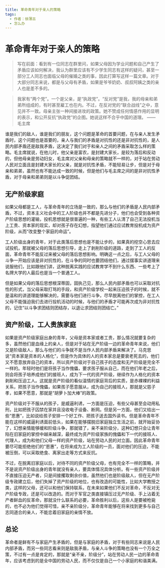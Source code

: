 ```yaml
---
title: 革命青年对于亲人的策略
tags: 
  - 作者：徐薄古
  - 怎么办
---
```

# 革命青年对于亲人的策略

> 写在前面：看到有一位同志在群里问，如果父母因为学业问题和自己产生了矛盾应该如何解决，我认为群里应该有不少学生同志有这样的疑问，甚至一部分工人同志也面临父母的催婚之类的事，因此打算写这样一篇文章。对于大部分同志来说，都是与父母有矛盾，如果是爷爷奶奶、叔叔阿姨之类的亲人也是差不多的。

> 我家有“两个党”。一个是父亲，是“执政党”。“反对党”是我，我的母亲和弟弟所组成的，有时甚至雇工也在内。不过，在反对党的“联合战线”之中，意见并不一致。母亲主张一种间接进攻的政策。她不赞成任何情感作用的显明的表示，和公开反抗“执政党”的企图。她说这样不合乎中国的道理。
> ——毛主席

谁是我们的敌人，谁是我们的朋友，这个问题是革命的首要问题，在与亲人发生矛盾时，这个问题也是首要的，亲人与我们的矛盾是对抗性的还是非对抗性的，是人民内部矛盾还是敌我矛盾，这决定了我们对于和亲人之间的矛盾采取怎么样的策略。毛主席就说，在他儿时，他父亲是富农，是封建大家长，是较为落后和反动的，但他母亲是劳动妇女，毛主席对父亲和母亲的策略就不一样的，对于站在劳动人民对立面且是封建大家长的父亲，就是对抗性矛盾，不能轻易让步，但是对于母亲和弟弟，虽然也有不能达成一致的时候，但是他们与毛主席之间的是非对抗性矛盾，对于母亲和弟弟则是以斗争促团结。

## 无产阶级家庭

如果父母都是工人，与革命青年的立场是一致的，那么与他们的矛盾是人民内部矛盾，不过，资本主义社会中的工人阶级也并不都是先进分子，他们也会受到各种资产阶级思想的灌输，投机思想就是很普遍的一种，有些工人认清了自己无法投机当上工贵、资本家的现实，却对孩子存在幻想，指望他们通过应试教育投机成为资产阶级，从而“改变整个家庭的命运”。

工人阶级出身的青年，对于此类落后思想也是不能让步的，如果真的挖空心思去应试投机，那就被父母的落后思想引导，走上了剥削阶级的道路，走到了工人的反面，革命青年不能反过来被父母的落后思想影响。明确这一点之后，与工人父母的斗争一开始应该是非对抗性的，在斗争的同时也要团结他们，通过摆事实讲道理来说服他们，比如跟他们讲，这种脱离实践的应试教育学不到什么东西、一些考上了名牌大学的人最后也是当一个普通工人。

但是如果父母的落后思想根深蒂固，固执己见，那么人民内部矛盾也可以采取对抗性的形式，当父母采取打骂的手段，和资产阶级学校一起来压迫孩子的时候，就不是温和的讲道理能够解决的，需要与他们进行斗争，尽早脱离他们的掌控，在工人父母不能强迫我们去进行投机活动的时候，与他们的矛盾才可能再次成为非对抗性的，记住“以斗争求团结则团结存，以退让求团结则团结亡。”

## 资产阶级，工人贵族家庭

如果是资产阶级家庭出身的青年，父母是资本家或者工贵，那么情况就要复杂的多，虽然他们是血缘上的亲人，但是对于站在无产阶级一边的革命青年来说，他们又是阶级敌人，那么与他们的斗争就不是当作人民内部矛盾来解决了。马克思说“资本家是资本的人格化”，但是作为具体的人的资本家总是要衰老死去的，他们又不愿意放弃自己的资本，所以资产阶级对于自己孩子的态度和无产阶级是完全不一样的。年轻时他们是将孩子当作傀儡，要求孩子服从自己，而在他们年老之后，则会将孩子培养成他们的接班人，成为下一代的资产阶级，继续作为人格化的资本剥削和压迫工人。这就是资产阶级的看似温情的家庭背后的实质，是赤裸裸的利益关系，把孩子当作傀儡，如果孩子愿意服从，成为自己的接班人，那就是父慈子孝，如果不愿意，那就是“胡萝卜加大棒”的政策。

资产阶级对于不服从的孩子，是威逼利诱，一方面是压迫，有些父母甚至会动用私刑，比如把孩子囚禁在家并且没收电子设备、断网。但是另一方面，他们又给出一些“恩惠”，比如说给孩子安排一个好工作、把孩子送去国外读书。但是革命青年不能在这样的威逼利诱面前低头，如果在能够摆脱旧家庭独立生活之前，就开始妥协了，幻想亲情能够缓和阶级斗争，那就错了，亲不亲阶级分，这种幻想只会让青年陷在旧家庭的掌控中越来越深，最终成为资产阶级家族的傀儡和下一代的接班人、代理人，成为和他们父母一样的资产阶级，站在劳动人民的对立面。因此革命青年要尽可能拒绝他们的“恩惠”，在将来成为工人阶级的一员，面对他们的压迫，不能被压倒，可以采取绝食、离家出走等方式来反抗。

不过，在脱离旧家庭以后，对待不同的资产阶级父母，也有完全不一样的策略，并不是说资产阶级出身的青年就没有亲人，要具体情况具体分析。有一些资产阶级并不直接压迫无产者，只是间接攫取剩余价值，虽然他们也是阶级敌人，但在无产阶级专政建立后，他们失掉了资产阶级的地位，也有改造的可能性，比如大学教授之类，这样的父母，还可以和他们保持联系，在未来如果他们不反对革命，不反对无产阶级专政，还是可以改造的。而对于军官之类直接镇压过无产阶级、手上沾着无产者鲜血的反革命，那就没什么联系的必要，革命胜利以后，这些人是要被枪毙的，也不必为他们觉得可惜，亲不亲阶级分，革命青年能够在将来找到更多与自己志同道合的亲人，不能恋着旧家庭的亲情不放。

## 总论

革命者是鲜有不与家庭产生矛盾的，但是与家庭的矛盾，对于有些同志来说是人民内部矛盾，而另一些同志看来则是敌我矛盾，与亲人斗争的策略也没有一个万全之策，不过有一点是肯定的，那就是“亲不亲，阶级分”，站在劳动人民一边的革命青年，应该考虑到的是全中国的劳动人民，而不仅仅是自己一个小家庭的和谐美满。
